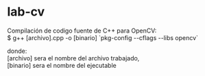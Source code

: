 # lab-cv
Compilación de codigo fuente de C++ para OpenCV:<br />
$ g++ [archivo].cpp -o [binario] \`pkg-config --cflags --libs opencv\` 

donde:<br />
[archivo] sera el nombre del archivo trabajado,<br />
[binario] sera el nombre del ejecutable
